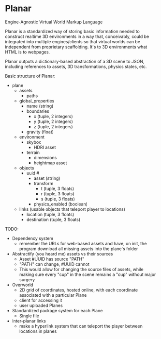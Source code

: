# Planar
Engine-Agnostic Virtual World Markup Language

Planar is a standardized way of storing basic information needed to construct realtime 3D environments in a way that, conceivably, could be integrated into multiple engines/clients so that virtual worlds can be independent from proprietary scaffolding. It's to 3D environments what HTML is to webpages.

Planar outputs a dictionary-based abstraction of a 3D scene to JSON, including references to assets, 3D transformations, physics states, etc.

Basic structure of Planar:
- plane
  - assets
    - paths
  - global_properties
    - name (string)
    - boundaries
      - x (tuple, 2 integers)
      - y (tuple, 2 integers)
      - z (tuple, 2 integers)
    - gravity (float)
  - environment
    - skybox
      - HDRI asset
    - terrain
      - dimensions
      - heightmap asset
  - objects
    - uuid #
      - asset (string)
      - transform
        - t (tuple, 3 floats)
        - r (tuple, 3 floats)
        - s (tuple, 3 floats)
      - physics_enabled (boolean)
  - links (usable objects that teleport player to locations)
    - location (tuple, 3 floats)
    - destination (tuple, 3 floats)

TODO:
- Dependency system
  - remember the URLs for web-based assets and have, on init, the program download all missing assets into the plane's folder
- Abstractify (you heard me) assets vs their sources
  - Asset #UUID has source "PATH"
  - "PATH" can change, #UUID cannot
  - This would allow for changing the source files of assets, while making sure every "cup" in the scene remains a "cup" without major surgery
- Overworld
  - 2D grid of coordinates, hosted online, with each coordinate associated with a particular Plane
  - client for accessing it
  - user uploaded Planes
- Standardized package system for each Plane
  - Single file
- Inter-planar links
  - make a hyperlink system that can teleport the player between locations in planes
